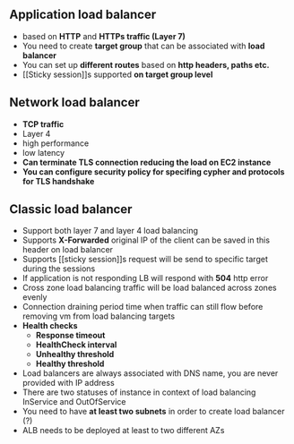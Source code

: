 
## Application load balancer
- based on **HTTP** and **HTTPs traffic \(Layer 7\)**
- You need to create **target group** that can be associated with **load balancer**
- You can set up **different routes** based on **http headers, paths etc.**
- [[Sticky session]]s supported **on target group level**

## Network load balancer
- **TCP traffic**
- Layer 4 
- high performance
- low latency
- **Can terminate TLS connection reducing the load on EC2 instance**
- **You can configure security policy for specifing cypher and protocols for TLS handshake**

## Classic load balancer
- Support both layer 7 and layer 4 load balancing
- Supports **X\-Forwarded**  original IP of the client can be saved in this header on load balancer
- Supports [[sticky session]]s request will be send to specific target during the sessions
- If application is not responding LB will respond with **504** http error
- Cross zone load balancing traffic will be load balanced across zones evenly
- Connection draining period time when traffic can still flow before removing vm from load balancing targets
- **Health checks**
	- **Response timeout**
	- **HealthCheck interval**
	- **Unhealthy threshold**
	- **Healthy threshold**
- Load balancers are always associated with DNS name, you are never provided with IP address
- There are two statuses of instance in context of load balancing  InService and OutOfService
- You need to have **at least two subnets** in order to create load balancer \(?\)
- ALB needs to be deployed at least to two different AZs
